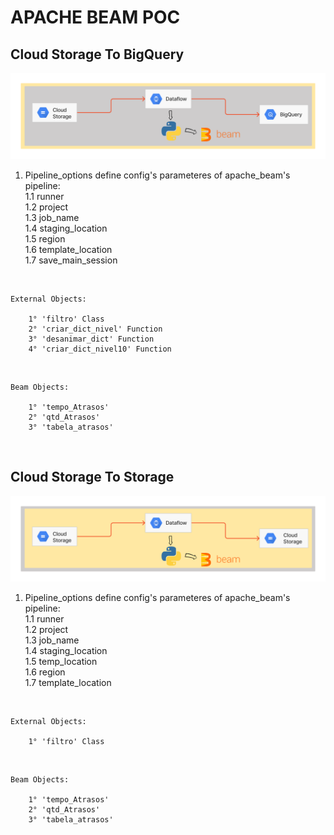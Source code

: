 # APACHE BEAM POC


## Cloud Storage To BigQuery

![storage_to_bigquery](./images/storage_to_bigquery.png)

1. Pipeline_options define config's parameteres of apache_beam's pipeline:<br>
    1.1 runner<br>
    1.2 project<br>
    1.3 job_name<br>
    1.4 staging_location<br>
    1.5 region<br>
    1.6 template_location<br>
    1.7 save_main_session<br>

<br>

    External Objects:

        1° 'filtro' Class
        2° 'criar_dict_nivel' Function
        3° 'desanimar_dict' Function
        4° 'criar_dict_nivel10' Function

<br>

    Beam Objects:

        1° 'tempo_Atrasos'
        2° 'qtd_Atrasos'
        3° 'tabela_atrasos'


<br>

## Cloud Storage To Storage

![storage_to_storage](./images/storage_to_storage.png)


1. Pipeline_options define config's parameteres of apache_beam's pipeline:<br>
    1.1 runner<br>
    1.2 project<br>
    1.3 job_name<br>
    1.4 staging_location<br>
    1.5 temp_location<br>
    1.6 region<br>
    1.7 template_location<br>

<br>

    External Objects:

        1° 'filtro' Class

<br>

    Beam Objects:

        1° 'tempo_Atrasos'
        2° 'qtd_Atrasos'
        3° 'tabela_atrasos'

